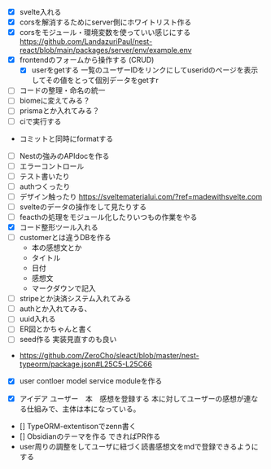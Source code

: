 - [x] svelte入れる
- [x] corsを解消するためにserver側にホワイトリスト作る
- [x] corsをモジュール・環境変数を使っていい感じにする 
https://github.com/LandazuriPaul/nest-react/blob/main/packages/server/env/example.env
- [x] frontendのフォームから操作する (CRUD)
  - [x] userをgetする
    一覧のユーザーIDをリンクにしてuseridのページを表示してその値をとって個別データをgetすr
- [ ] コードの整理・命名の統一
- [ ] biomeに変えてみる？ 
- [ ] prismaとか入れてみる？
- [ ] ciで実行する
 - コミットと同時にformatする 
- [ ] Nestの強みのAPIdocを作る 
- [ ] エラーコントロール
- [ ] テスト書いたり
- [ ] authつくったり    
- [ ] デザイン触ったり
  https://sveltematerialui.com/?ref=madewithsvelte.com
- [ ] svelteのデータの操作をして見たりする 
- [ ] feacthの処理をモジュール化したりいつもの作業をやる
- [x] コード整形ツール入れる
- [ ] customerとは違うDBを作る
  - 本の感想文とか
  - タイトル
  - 日付
  - 感想文
  - マークダウンで記入
- [ ] stripeとか決済システム入れてみる
- [ ] authとか入れてみる、
- [ ] uuid入れる 
- [ ] ER図とかちゃんと書く
- [ ] seed作る
実装見直すのも良い
- https://github.com/ZeroCho/sleact/blob/master/nest-typeorm/package.json#L25C5-L25C66
- [x] user contloer  model  service moduleを作る 
- [x] アイデア
ユーザー　本　感想を登録する
本に対してユーザーの感想が連なる仕組みで、主体は本になっている。 


- [] TypeORM-extentisonでzenn書く
- [] Obsidianのテーマを作る
  できればPR作る
- user周りの調整をしてユーザに紐づく読書感想文をmdで登録できるようにする